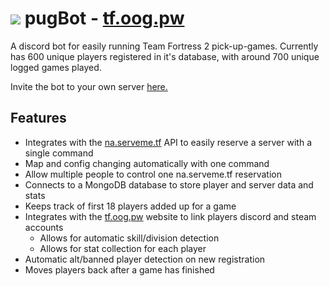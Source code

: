 
<h1><img src="https://cdn.discordapp.com/app-icons/989250144895655966/532b4d9f51941774f944acddae564c18.png?size=64"> pugBot - <a href="https://tf.oog.pw">tf.oog.pw</a></h1>




A discord bot for easily running Team Fortress 2 pick-up-games. Currently has 600 unique players registered in it's database, with around 700 unique logged games played.

Invite the bot to your own server [here.]([https://twitter.com/ZainNaghmi/status/1670691122342133760?s=20](https://discord.com/api/oauth2/authorize?client_id=989250144895655966&permissions=2147773440&scope=bot))

## Features ##
- Integrates with the [na.serveme.tf](https://na.serveme.tf/) API to easily reserve a server with a single command
- Map and config changing automatically with one command
- Allow multiple people to control one na.serveme.tf reservation
- Connects to a MongoDB database to store player and server data and stats
- Keeps track of first 18 players added up for a game
- Integrates with the [tf.oog.pw](https://tf.oog.pw/) website to link players discord and steam accounts
  - Allows for automatic skill/division detection
  - Allows for stat collection for each player
- Automatic alt/banned player detection on new registration
- Moves players back after a game has finished
